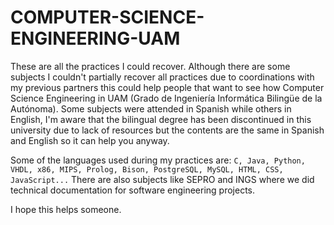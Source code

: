 # COMPUTER-SCIENCE-ENGINEERING-UAM

These are all the practices I could recover. Although there are some subjects I couldn't partially recover all practices due to coordinations with my previous partners this could help people that want to see how Computer Science Engineering in UAM (Grado de Ingeniería Informática Bilingüe de la Autónoma).
Some subjects were attended in Spanish while others in English, I'm aware that the bilingual degree has been discontinued in this university due to lack of resources but the contents are the same in Spanish and English so it can help you anyway.

Some of the languages used during my practices are:
```C, Java, Python, VHDL, x86, MIPS, Prolog, Bison, PostgreSQL, MySQL, HTML, CSS, JavaScript...```
There are also subjects like SEPRO and INGS where we did technical documentation for software engineering projects.

I hope this helps someone.
